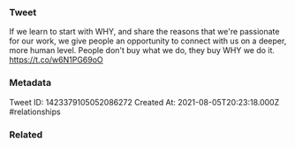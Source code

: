### Tweet
If we learn to start with WHY, and share the reasons that we're passionate for our work, we give people an opportunity to connect with us on a deeper, more human level. People don't buy what we do, they buy WHY we do it. https://t.co/w6N1PG69oO

### Metadata
Tweet ID: 1423379105052086272
Created At: 2021-08-05T20:23:18.000Z
#relationships 

### Related

